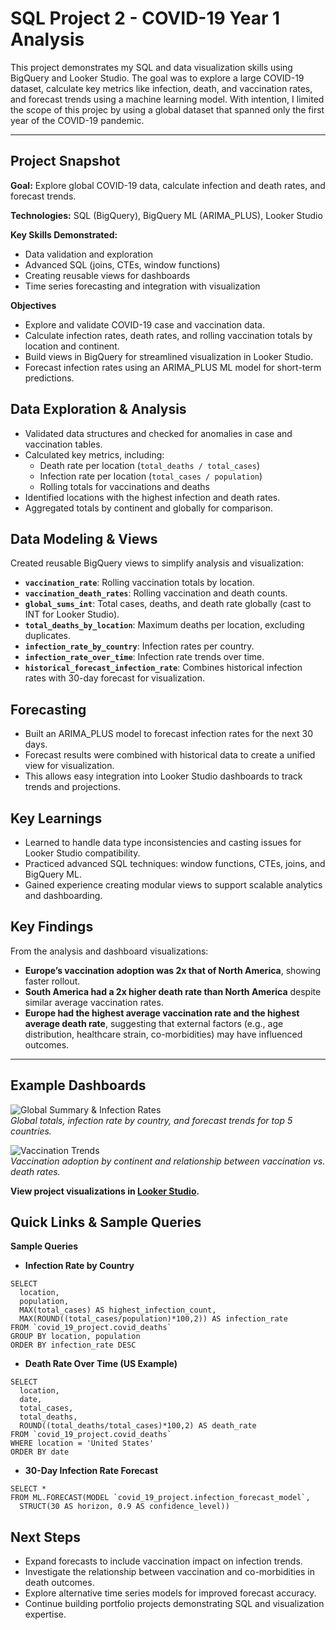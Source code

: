# SQL Project 2 - COVID-19 Year 1 Analysis
This project demonstrates my SQL and data visualization skills using BigQuery and Looker Studio. The goal was to explore a large COVID-19 dataset, calculate key metrics like infection, death, and vaccination rates, and forecast trends using a machine learning model. With intention, I limited the scope of this projec by using a global dataset that spanned only the first year of the COVID-19 pandemic.

---

## Project Snapshot

**Goal:** Explore global COVID-19 data, calculate infection and death rates, and forecast trends.  

**Technologies:** SQL (BigQuery), BigQuery ML (ARIMA_PLUS), Looker Studio  

**Key Skills Demonstrated:**  
- Data validation and exploration  
- Advanced SQL (joins, CTEs, window functions)  
- Creating reusable views for dashboards  
- Time series forecasting and integration with visualization  

**Objectives**  
- Explore and validate COVID-19 case and vaccination data.  
- Calculate infection rates, death rates, and rolling vaccination totals by location and continent.  
- Build views in BigQuery for streamlined visualization in Looker Studio.  
- Forecast infection rates using an ARIMA_PLUS ML model for short-term predictions.  

## Data Exploration & Analysis

- Validated data structures and checked for anomalies in case and vaccination tables.  
- Calculated key metrics, including:  
  - Death rate per location (`total_deaths / total_cases`)  
  - Infection rate per location (`total_cases / population`)  
  - Rolling totals for vaccinations and deaths  
- Identified locations with the highest infection and death rates.  
- Aggregated totals by continent and globally for comparison.

## Data Modeling & Views

Created reusable BigQuery views to simplify analysis and visualization:  
- **`vaccination_rate`**: Rolling vaccination totals by location.  
- **`vaccination_death_rates`**: Rolling vaccination and death counts.  
- **`global_sums_int`**: Total cases, deaths, and death rate globally (cast to INT for Looker Studio).  
- **`total_deaths_by_location`**: Maximum deaths per location, excluding duplicates.  
- **`infection_rate_by_country`**: Infection rates per country.  
- **`infection_rate_over_time`**: Infection rate trends over time.  
- **`historical_forecast_infection_rate`**: Combines historical infection rates with 30-day forecast for visualization.  

## Forecasting

- Built an ARIMA_PLUS model to forecast infection rates for the next 30 days.  
- Forecast results were combined with historical data to create a unified view for visualization.  
- This allows easy integration into Looker Studio dashboards to track trends and projections.  

## Key Learnings

- Learned to handle data type inconsistencies and casting issues for Looker Studio compatibility.  
- Practiced advanced SQL techniques: window functions, CTEs, joins, and BigQuery ML.  
- Gained experience creating modular views to support scalable analytics and dashboarding.

## Key Findings

From the analysis and dashboard visualizations:  
- **Europe’s vaccination adoption was 2x that of North America**, showing faster rollout.  
- **South America had a 2x higher death rate than North America** despite similar average vaccination rates.  
- **Europe had the highest average vaccination rate and the highest average death rate**, suggesting that external factors (e.g., age distribution, healthcare strain, co-morbidities) may have influenced outcomes.

---

## Example Dashboards

![Global Summary & Infection Rates](screenshot1.png)  
*Global totals, infection rate by country, and forecast trends for top 5 countries.*  

![Vaccination Trends](screenshot2.png)  
*Vaccination adoption by continent and relationship between vaccination vs. death rates.*  

**View project visualizations in [Looker Studio](https://lookerstudio.google.com/reporting/79c09048-6a92-4eed-89ff-073b44d958ac).**

## Quick Links & Sample Queries

**Sample Queries**  
- **Infection Rate by Country**  
```
SELECT
  location,
  population,
  MAX(total_cases) AS highest_infection_count,
  MAX(ROUND((total_cases/population)*100,2)) AS infection_rate
FROM `covid_19_project.covid_deaths`
GROUP BY location, population
ORDER BY infection_rate DESC
```

- **Death Rate Over Time (US Example)**
```
SELECT
  location,
  date,
  total_cases,
  total_deaths,
  ROUND((total_deaths/total_cases)*100,2) AS death_rate
FROM `covid_19_project.covid_deaths`
WHERE location = 'United States'
ORDER BY date
```

- **30-Day Infection Rate Forecast**
```
SELECT *
FROM ML.FORECAST(MODEL `covid_19_project.infection_forecast_model`,
  STRUCT(30 AS horizon, 0.9 AS confidence_level))
```

## Next Steps

- Expand forecasts to include vaccination impact on infection trends.  
- Investigate the relationship between vaccination and co-morbidities in death outcomes.
- Explore alternative time series models for improved forecast accuracy.
- Continue building portfolio projects demonstrating SQL and visualization expertise.

